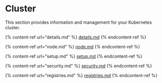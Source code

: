 # Cluster

This section provides information and management for your Kubernetes cluster.

{% content-ref url="details.md" %}
[details.md](details.md)
{% endcontent-ref %}

{% content-ref url="node.md" %}
[node.md](node.md)
{% endcontent-ref %}

{% content-ref url="setup.md" %}
[setup.md](setup.md)
{% endcontent-ref %}

{% content-ref url="security.md" %}
[security.md](security.md)
{% endcontent-ref %}

{% content-ref url="registries.md" %}
[registries.md](registries.md)
{% endcontent-ref %}




